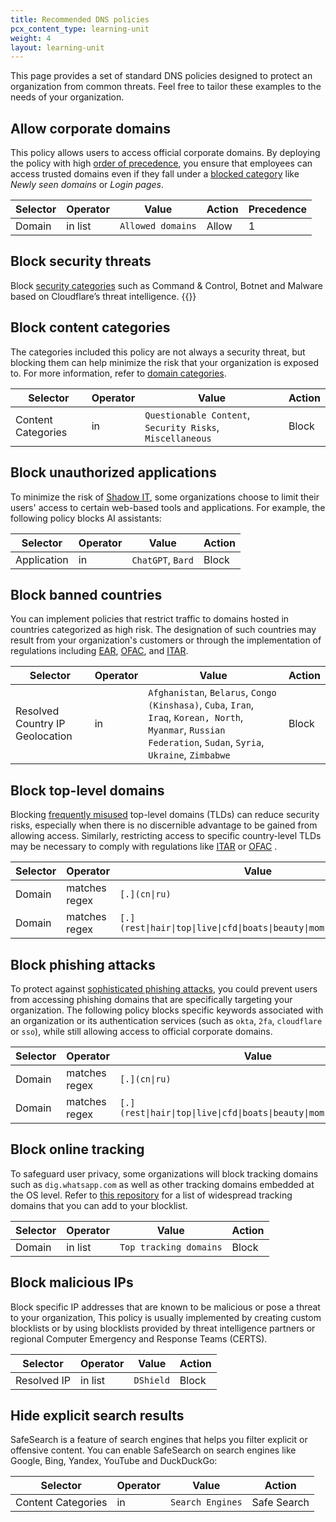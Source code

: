 ```yaml
---
title: Recommended DNS policies
pcx_content_type: learning-unit
weight: 4
layout: learning-unit
---
```


This page provides a set of standard DNS policies designed to protect an organization from common threats. Feel free to tailor these examples to the needs of your organization.

## Allow corporate domains

This policy allows users to access official corporate domains. By deploying the policy with high [order of precedence](/cloudflare-one/policies/filtering/order-of-enforcement/#order-of-precedence), you ensure that employees can access trusted domains even if they fall under a [blocked category](/learning-paths/modules/security/dns-filtering-create-policy/recommended-policies/#block-content-categories) like _Newly seen domains_ or _Login pages_.

| Selector            | Operator  | Value              | Action | Precedence |
| ------------------- | ----------| -------------------| ------ | ----------- |
| Domain              | in list   | `Allowed domains`  | Allow  | 1 |

## Block security threats

Block [security categories](/cloudflare-one/policies/filtering/domain-categories/#security-categories) such as Command & Control, Botnet and Malware based on Cloudflare’s threat intelligence.
{{<render file="gateway/_block-security-categories.md" productFolder="cloudflare-one">}}

## Block content categories

The categories included this policy are not always a security threat, but blocking them can help minimize the risk that your organization is exposed to. For more information, refer to [domain categories](/cloudflare-one/policies/filtering/domain-categories/).

| Selector            | Operator  | Value              | Action |
| ------------------- | ----------| -------------------| ------ |
| Content Categories  | in        | `Questionable Content`, `Security Risks`, `Miscellaneous`  | Block |

## Block unauthorized applications

To minimize the risk of [Shadow IT](https://www.cloudflare.com/learning/access-management/what-is-shadow-it/), some organizations choose to limit their users' access to certain web-based tools and applications. For example, the following policy blocks AI assistants:

| Selector            | Operator  | Value              | Action |
| ------------------- | ----------| -------------------| ------ |
| Application         | in        | `ChatGPT`, `Bard`  | Block |

## Block banned countries

You can implement policies that restrict traffic to domains hosted in countries categorized as high risk. The designation of such countries may result from your organization's customers or through the implementation of regulations including [EAR](https://www.tradecompliance.pitt.edu/embargoed-and-sanctioned-countries), [OFAC](https://orpa.princeton.edu/export-controls/sanctioned-countries), and [ITAR](https://www.tradecompliance.pitt.edu/embargoed-and-sanctioned-countries).

| Selector            | Operator  | Value              | Action |
| ------------------- | ----------| -------------------| ------ |
| Resolved Country IP Geolocation | in        | `Afghanistan`, `Belarus`, `Congo (Kinshasa)`, `Cuba`, `Iran`, `Iraq`, `Korean, North`, `Myanmar`, `Russian Federation`, `Sudan`, `Syria`, `Ukraine`, `Zimbabwe`  | Block |

## Block top-level domains

Blocking [frequently misused](https://www.spamhaus.org/statistics/tlds/) top-level domains (TLDs) can reduce security risks, especially when there is no discernible advantage to be gained from allowing access. Similarly, restricting access to specific country-level TLDs may be necessary to comply with regulations like [ITAR](https://www.tradecompliance.pitt.edu/embargoed-and-sanctioned-countries) or [OFAC](https://orpa.princeton.edu/export-controls/sanctioned-countries) .

| Selector            | Operator  | Value              | Logic  | Action |
| ------------------- | ----------| -------------------| ------ | ------ |
| Domain              | matches regex        | `[.](cn\|ru)` | Or | Block |
| Domain              | matches regex        | `[.](rest\|hair\|top\|live\|cfd\|boats\|beauty\|mom\|skin\|okinawa)` |

## Block phishing attacks

To protect against [sophisticated phishing attacks](https://blog.cloudflare.com/2022-07-sms-phishing-attacks/), you could prevent users from accessing phishing domains that are specifically targeting your organization. The following policy blocks specific keywords associated with an organization or its authentication services (such as `okta`, `2fa`, `cloudflare` or `sso`), while still allowing access to official corporate domains.

| Selector            | Operator  | Value              | Logic  | Action |
| ------------------- | ----------| -------------------| ------ | ------ |
| Domain              | matches regex        | `[.](cn\|ru)` | Or | Block |
| Domain              | matches regex        | `[.](rest\|hair\|top\|live\|cfd\|boats\|beauty\|mom\|skin\|okinawa)` |

## Block online tracking

To safeguard user privacy, some organizations will block tracking domains such as `dig.whatsapp.com` as well as other tracking domains embedded at the OS level. Refer to [this repository](https://github.com/nextdns/native-tracking-domains/tree/28991a0d5b2ab6d35588a74af82162ea7caff420/domains) for a list of widespread tracking domains that you can add to your blocklist.

| Selector            | Operator  | Value              | Action |
| ------------------- | ----------| -------------------| ------ |
| Domain              | in list   | `Top tracking domains`  | Block |

## Block malicious IPs

Block specific IP addresses that are known to be malicious or pose a threat to your organization, This policy is usually implemented by creating custom blocklists or by using blocklists provided by threat intelligence partners or regional Computer Emergency and Response Teams (CERTS).

| Selector            | Operator  | Value              | Action |
| ------------------- | ----------| -------------------| ------ |
| Resolved IP          | in list   | `DShield`         | Block |

## Hide explicit search results

SafeSearch is a feature of search engines that helps you filter explicit or offensive content. You can enable SafeSearch on search engines like Google, Bing, Yandex, YouTube and DuckDuckGo:

| Selector            | Operator  | Value              | Action |
| ------------------- | ----------| -------------------| ------ |
| Content Categories  | in        | `Search Engines`   | Safe Search |